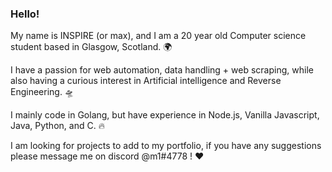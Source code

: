 ### Hello!

My name is INSPIRE (or max), and I am a 20 year old Computer science student based in Glasgow, Scotland. 🌍

I have a passion for web automation, data handling + web scraping, while also having a curious interest in Artificial intelligence and Reverse Engineering. 🛸

I mainly code in Golang, but have experience in Node.js, Vanilla Javascript, Java, Python, and C. 🔥

I am looking for projects to add to my portfolio, if you have any suggestions please message me on discord @m1#4778 ! ❤️

